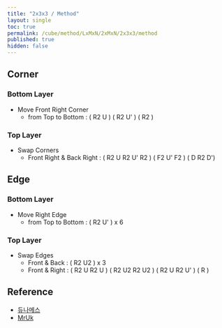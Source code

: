 ```yaml
---
title: "2x3x3 / Method"
layout: single
toc: true
permalink: /cube/method/LxMxN/2xMxN/2x3x3/method
published: true
hidden: false
---
```


<head>
  <base target="_blank">
</head>



## Corner

### Bottom Layer

- Move Front Right Corner
  - from Top to Bottom : ( R2 U ) ( R2 U' ) ( R2 )

### Top Layer

- Swap Corners
  - Front Right & Back Right : ( R2 U R2 U' R2 ) ( F2 U' F2 ) ( D R2 D')



## Edge

### Bottom Layer

- Move Right Edge
  - from Top to Bottom : ( R2 U' ) x 6

### Top Layer

- Swap Edges
  - Front & Back : ( R2 U2 ) x 3
  - Front & Right : ( R2 U R2 U ) ( R2 U2 R2 U2 ) ( R2 U R2 U' ) ( R )



## Reference

- [듀나메스](https://youtu.be/1mI0hufDqzU)
- [MrUk](https://youtu.be/KSs928xIwKg)